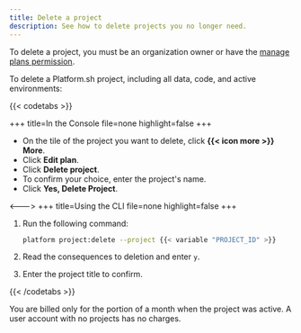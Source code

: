 ```yaml
---
title: Delete a project
description: See how to delete projects you no longer need.
---
```


To delete a project, you must be an organization owner or have the [manage plans permission](../administration/users.md#organization-user-permissions).

To delete a Platform.sh project, including all data, code, and active environments:

{{< codetabs >}}

+++
title=In the Console
file=none
highlight=false
+++

- On the tile of the project you want to delete, click **{{< icon more >}} More**.
- Click **Edit plan**.
- Click **Delete project**.
- To confirm your choice, enter the project's name.
- Click **Yes, Delete Project**.

<--->
+++
title=Using the CLI
file=none
highlight=false
+++

1. Run the following command:

   ```bash
   platform project:delete --project {{< variable "PROJECT_ID" >}}
   ```

2. Read the consequences to deletion and enter `y`.
3. Enter the project title to confirm.

{{< /codetabs >}}

You are billed only for the portion of a month when the project was active.
A user account with no projects has no charges.
